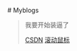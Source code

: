 \# Myblogs  

> 我要开始装逼了
>
> 
>
> 
>
>   [CSDN](https://blog.csdn.net/m0_37965018) [滚动鼠标](#introduction)